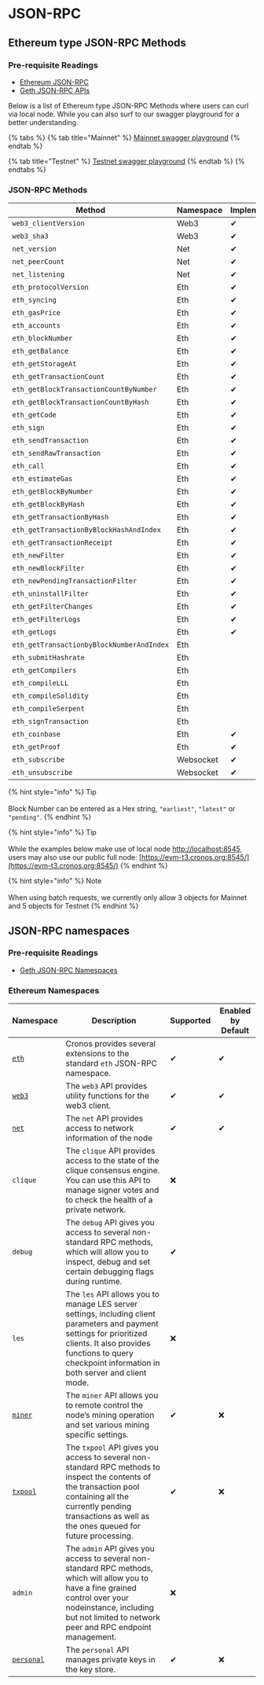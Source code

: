 # JSON-RPC

## Ethereum type JSON-RPC Methods

### Pre-requisite Readings

* [Ethereum JSON-RPC](https://eth.wiki/json-rpc/API)
* [Geth JSON-RPC APIs](https://geth.ethereum.org/docs/rpc/server)

Below is a list of Ethereum type JSON-RPC Methods where users can curl via local node. While you can also surf to our swagger playground for a better understanding.

{% tabs %}
{% tab title="Mainnet" %}
[Mainnet swagger playground](https://cronos.org/docs/swagger?network=mainnet)
{% endtab %}

{% tab title="Testnet" %}
[Testnet swagger playground](https://cronos.org/docs/swagger?network=testnet)
{% endtab %}
{% endtabs %}

### JSON-RPC Methods

| Method                                                                              | Namespace | Implemented | Public |
| ----------------------------------------------------------------------------------- | --------- | ----------- | ------ |
| `web3_clientVersion`                                                                | Web3      | ✔           | ✔      |
| `web3_sha3`                                                                         | Web3      | ✔           | ✔      |
| `net_version`                                                                       | Net       | ✔           | ✔      |
| `net_peerCount`                                                                     | Net       | ✔           | ✔      |
| `net_listening`                                                                     | Net       | ✔           | ✔      |
| `eth_protocolVersion`                                                               | Eth       | ✔           | ✔      |
| `eth_syncing`                                                                       | Eth       | ✔           | ✔      |
| `eth_gasPrice`                                                                      | Eth       | ✔           | ✔      |
| `eth_accounts`                                                                      | Eth       | ✔           | ✔      |
| `eth_blockNumber`                                                                   | Eth       | ✔           | ✔      |
| `eth_getBalance`                                                                    | Eth       | ✔           | ✔      |
| `eth_getStorageAt`                                                                  | Eth       | ✔           | ✔      |
| `eth_getTransactionCount`                                                           | Eth       | ✔           | ✔      |
| `eth_getBlockTransactionCountByNumber`                                              | Eth       | ✔           | ✔      |
| `eth_getBlockTransactionCountByHash`                                                | Eth       | ✔           | ✔      |
| `eth_getCode`                                                                       | Eth       | ✔           | ✔      |
| `eth_sign`                                                                          | Eth       | ✔           | ✔      |
| `eth_sendTransaction`                                                               | Eth       | ✔           | ✔      |
| `eth_sendRawTransaction`                                                            | Eth       | ✔           | ✔      |
| `eth_call`                                                                          | Eth       | ✔           | ✔      |
| `eth_estimateGas`                                                                   | Eth       | ✔           | ✔      |
| `eth_getBlockByNumber`                                                              | Eth       | ✔           | ✔      |
| `eth_getBlockByHash`                                                                | Eth       | ✔           | ✔      |
| `eth_getTransactionByHash`                                                          | Eth       | ✔           | ✔      |
| `eth_getTransactionByBlockHashAndIndex`                                             | Eth       | ✔           | ✔      |
| `eth_getTransactionReceipt`                                                         | Eth       | ✔           | ✔      |
| `eth_newFilter`                                                                     | Eth       | ✔           |        |
| `eth_newBlockFilter`                                                                | Eth       | ✔           |        |
| `eth_newPendingTransactionFilter`                                                   | Eth       | ✔           |        |
| `eth_uninstallFilter`                                                               | Eth       | ✔           |        |
| `eth_getFilterChanges`                                                              | Eth       | ✔           |        |
| `eth_getFilterLogs`                                                                 | Eth       | ✔           |        |
| `eth_getLogs`                                                                       | Eth       | ✔           | ✔      |
| `eth_getTransactionbyBlockNumberAndIndex`                                           | Eth       |             | ✔      |
| `eth_submitHashrate`                                                                | Eth       |             |        |
| `eth_getCompilers`                                                                  | Eth       |             |        |
| `eth_compileLLL`                                                                    | Eth       |             |        |
| `eth_compileSolidity`                                                               | Eth       |             |        |
| `eth_compileSerpent`                                                                | Eth       |             |        |
| `eth_signTransaction`                                                               | Eth       |             |        |
| `eth_coinbase`                                                                      | Eth       | ✔           |        |
| `eth_getProof`                                                                      | Eth       | ✔           |        |
| `eth_subscribe`                                                                     | Websocket | ✔           |        |
| `eth_unsubscribe`                                                                   | Websocket | ✔           |        |

{% hint style="info" %}
Tip\
\
Block Number can be entered as a Hex string, `"earliest"`, `"latest"` or `"pending"`.
{% endhint %}

{% hint style="info" %}
Tip\
\
While the examples below make use of local node [http://localhost:8545](http://localhost:8545), users may also use our public full node: [https://evm-t3.cronos.org:8545/](https://evm-t3.cronos.org:8545/)
{% endhint %}

{% hint style="info" %}
Note\
\
When using batch requests, we currently only allow 3 objects for Mainnet and 5 objects for Testnet
{% endhint %}

## JSON-RPC namespaces

### Pre-requisite Readings

* [Geth JSON-RPC Namespaces](https://geth.ethereum.org/docs/rpc/server)

### Ethereum Namespaces

| Namespace                                                                | Description                                                                                                                                                                                                                  | Supported | Enabled by Default |
| ------------------------------------------------------------------------ | ---------------------------------------------------------------------------------------------------------------------------------------------------------------------------------------------------------------------------- | --------- | ------------------ |
| [`eth`](../../about-cronos/resources/endpoints.md#eth-methods)           | Cronos provides several extensions to the standard `eth` JSON-RPC namespace.                                                                                                                                                 | ✔         | ✔                  |
| [`web3`](../../about-cronos/resources/endpoints.md#web3-methods)         | The `web3` API provides utility functions for the web3 client.                                                                                                                                                               | ✔         | ✔                  |
| [`net`](../../about-cronos/resources/endpoints.md#net-methods)           | The `net` API provides access to network information of the node                                                                                                                                                             | ✔         | ✔                  |
| `clique`                                                                 | The `clique` API provides access to the state of the clique consensus engine. You can use this API to manage signer votes and to check the health of a private network.                                                      | ❌         |                    |
| `debug`                                                                  | The `debug` API gives you access to several non-standard RPC methods, which will allow you to inspect, debug and set certain debugging flags during runtime.                                                                 | ✔         |                    |
| `les`                                                                    | The `les` API allows you to manage LES server settings, including client parameters and payment settings for prioritized clients. It also provides functions to query checkpoint information in both server and client mode. | ❌         |                    |
| [`miner`](../../about-cronos/resources/endpoints.md#miner-methods)       | The `miner` API allows you to remote control the node’s mining operation and set various mining specific settings.                                                                                                           | ✔         | ❌                  |
| [`txpool`](../../about-cronos/resources/endpoints.md#txpool-methods)     | The `txpool` API gives you access to several non-standard RPC methods to inspect the contents of the transaction pool containing all the currently pending transactions as well as the ones queued for future processing.    | ✔         | ❌                  |
| `admin`                                                                  | The `admin` API gives you access to several non-standard RPC methods, which will allow you to have a fine grained control over your nodeinstance, including but not limited to network peer and RPC endpoint management.     | ❌         |                    |
| [`personal`](../../about-cronos/resources/endpoints.md#personal-methods) | The `personal` API manages private keys in the key store.                                                                                                                                                                    | ✔         | ❌                  |
